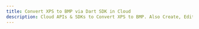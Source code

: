 ---title: Convert XPS to BMP via Dart SDK in Clouddescription: Cloud APIs & SDKs to Convert XPS to BMP. Also Create, Edit & Render Microsoft Word & OpenOffice documents in the Cloud.---
